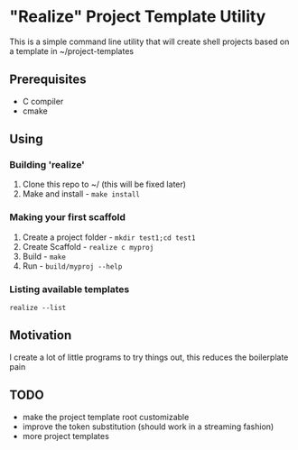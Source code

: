 # "Realize" Project Template Utility

This is a simple command line utility that will create shell projects based on a template in ~/project-templates

## Prerequisites

* C compiler
* cmake


## Using

### Building 'realize'

1. Clone this repo to ~/ (this will be fixed later)
2. Make and install - `make install`

### Making your first scaffold

1. Create a project folder - `mkdir test1;cd test1`
2. Create Scaffold - `realize c myproj`
3. Build - `make`
4. Run - `build/myproj --help`

### Listing available templates

    realize --list


## Motivation

I create a lot of little programs to try things out, this reduces the boilerplate pain


## TODO

* make the project template root customizable
* improve the token substitution (should work in a streaming fashion)
* more project templates
